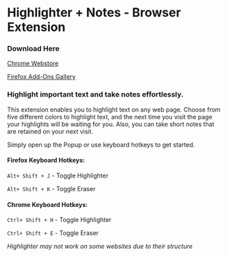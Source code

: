# Highlighter + Notes - Browser Extension

### Download Here

[Chrome Webstore](https://chrome.google.com/webstore/detail/highlighter-%2B-notes/kllkegeooedapeomenkneoilkodcleaa/)


[Firefox Add-Ons Gallery](https://addons.mozilla.org/addon/highlighter-notes/)

### Highlight important text and take notes effortlessly.

This extension enables you to highlight text on any web page. Choose from five different colors to highlight text, and the next time you visit the page your highlights will be waiting for you. Also, you can take short notes that are retained on your next visit.

Simply open up the Popup or use keyboard hotkeys to get started.

#### Firefox Keyboard Hotkeys:
` Alt+ Shift + J `  - Toggle Highlighter

` Alt+ Shift + K `  - Toggle Eraser

#### Chrome Keyboard Hotkeys:
` Ctrl+ Shift + H ` - Toggle Highlighter

` Ctrl+ Shift + E ` - Toggle Eraser

_Highlighter may not work on some websites due to their structure_
